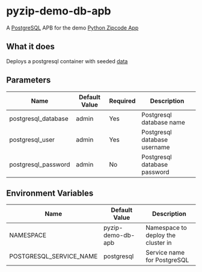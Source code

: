 # pyzip-demo-db-apb
A [PostgreSQL](https://www.postgresql.org) APB for the demo [Python Zipcode App](https://github.com/fusor/py-zip-demo)

## What it does
Deploys a postgresql container with seeded [data](./roles/provision-pyzip-demo-db-apb/files/)

## Parameters
Name | Default Value | Required | Description
---|---|---|---
postgresql_database | admin | Yes | Postgresql database name
postgresql_user | admin | Yes | Postgresql database username
postgresql_password | admin | No | Postgresql database password

## Environment Variables
Name | Default Value | Description
---|---|---
NAMESPACE | pyzip-demo-db-apb | Namespace to deploy the cluster in
POSTGRESQL_SERVICE_NAME | postgresql | Service name for PostgreSQL
